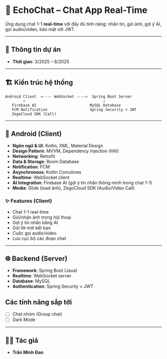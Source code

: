 # 📱 EchoChat – Chat App Real-Time  

Ứng dụng chat 1-1 **real-time** với đầy đủ tính năng: nhắn tin, gửi ảnh, gợi ý AI, gọi audio/video, bảo mật với JWT.  

---

## 👤 Thông tin dự án
- **Thời gian**: 3/2025 – 6/2025

---

## 🏗️ Kiến trúc hệ thống
```
Android Client  <---- WebSocket ---->  Spring Boot Server
        ↑                                   ↓
   Firebase AI                        MySQL Database
   FCM Notification                   Spring Security + JWT
   ZegoCloud SDK (Call)
```

---

## 📲 Android (Client)
- **Ngôn ngữ & UI**: Kotlin, XML, Material Design  
- **Design Pattern**: MVVM, Dependency Injection (Hilt)  
- **Networking**: Retrofit  
- **Data & Storage**: Room Database  
- **Notification**: FCM  
- **Asynchronous**: Kotlin Coroutines  
- **Realtime**: WebSocket client  
- **AI Integration**: Firebase AI (gợi ý tin nhắn thông minh trong chat 1-1)  
- **Media**: Glide (load ảnh), ZegoCloud SDK (Audio/Video Call)  

### ✨ Features (Client)
- Chat 1-1 real-time  
- Gửi/nhận ảnh trong hội thoại  
- Gợi ý tin nhắn bằng AI  
- Gửi lời mời kết bạn  
- Cuộc gọi audio/video  
- Lưu cục bộ các đoạn chat  

---

## 🌐 Backend (Server)
- **Framework**: Spring Boot (Java)  
- **Realtime**: WebSocket server  
- **Database**: MySQL  
- **Authentication**: Spring Security + JWT
## Các tính năng sắp tới
- [ ] Chat nhóm (Group chat)  
- [ ] Dark Mode  

---

## 👨‍💻 Tác giả
- **Trần Minh Đan**

